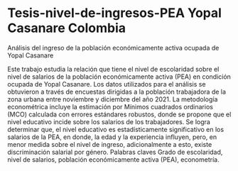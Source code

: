 # Tesis-nivel-de-ingresos-PEA Yopal Casanare Colombia
Análisis del ingreso de la población económicamente activa ocupada de Yopal Casanare

Este trabajo estudia la relación que tiene el nivel de escolaridad sobre el nivel de salarios de la población económicamente activa (PEA) en condición ocupada de Yopal Casanare. Los datos utilizados para el análisis se obtuvieron a través de encuestas dirigidas a la población trabajadora de la zona urbana entre noviembre y diciembre del año 2021. La metodología econométrica incluye la estimación por Mínimos cuadrados ordinarios (MCO) calculada con errores estándares robustos, donde se propone que el nivel educativo incide sobre los salarios de los trabajadores. Se logra determinar que, el nivel educativo es estadísticamente significativo en los salarios de la PEA, en donde, la edad y la experiencia influyen, pero, en menor medida sobre el nivel de ingreso, adicionalmente a esto, existe discriminación salarial por género. Palabras claves Grado de escolaridad, nivel de salarios, población económicamente activa (PEA), econometría.
